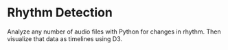 # Rhythm Detection
Analyze any number of audio files with Python for changes in rhythm. Then visualize that data as timelines using D3.
